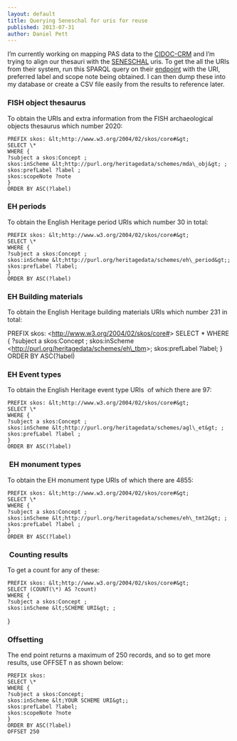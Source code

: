 ```yaml
---
layout: default
title: Querying Seneschal for uris for reuse
published: 2013-07-31
author: Daniel Pett
---
```

I’m currently working on mapping PAS data to the [CIDOC-CRM](http://www.cidoc-crm.org/) and I’m trying to align our thesauri with the [SENESCHAL](http://www.heritagedata.org/blog/about-heritage-data/seneschal/) uris. To get the all the URIs from their system, run this SPARQL query on their [endpoint](http://heritagedata.org/test/sparql.php) with the URI, preferred label and scope note being obtained. I can then dump these into my database or create a CSV file easily from the results to reference later.

### FISH object thesaurus

To obtain the URIs and extra information from the FISH archaeological objects thesaurus which number 2020:

	PREFIX skos: &lt;http://www.w3.org/2004/02/skos/core#&gt;
	SELECT \* 
	WHERE { 
	?subject a skos:Concept ;
	skos:inScheme &lt;http://purl.org/heritagedata/schemes/mda\_obj&gt; ;
	skos:prefLabel ?label ;
	skos:scopeNote ?note
	}
	ORDER BY ASC(?label)

### EH periods

To obtain the English Heritage period URIs which number 30 in total:

	PREFIX skos: &lt;http://www.w3.org/2004/02/skos/core#&gt;
	SELECT \* 
	WHERE { 
	?subject a skos:Concept ;
	skos:inScheme &lt;http://purl.org/heritagedata/schemes/eh\_period&gt;;
	skos:prefLabel ?label;
	}
	ORDER BY ASC(?label)

### EH Building materials

To obtain the English Heritage building materials URIs which number 231 in total:

PREFIX skos: &lt;http://www.w3.org/2004/02/skos/core#&gt;
SELECT \* 
WHERE { 
?subject a skos:Concept ;
skos:inScheme &lt;http://purl.org/heritagedata/schemes/eh\_tbm&gt;;
skos:prefLabel ?label;
}
ORDER BY ASC(?label)

### EH Event types

To obtain the English Heritage event type URIs  of which there are 97:

	PREFIX skos: &lt;http://www.w3.org/2004/02/skos/core#&gt;
	SELECT \*
	WHERE { 
	?subject a skos:Concept ;
	skos:inScheme &lt;http://purl.org/heritagedata/schemes/agl\_et&gt; ;
	skos:prefLabel ?label ;
	}
	ORDER BY ASC(?label)

###  EH monument types

To obtain the EH monument type URIs of which there are 4855:

	PREFIX skos: &lt;http://www.w3.org/2004/02/skos/core#&gt;
	SELECT \*
	WHERE { 
	?subject a skos:Concept ;
	skos:inScheme &lt;http://purl.org/heritagedata/schemes/eh\_tmt2&gt; ;
	skos:prefLabel ?label ;
	}
	ORDER BY ASC(?label)

###  Counting results

To get a count for any of these:

	PREFIX skos: &lt;http://www.w3.org/2004/02/skos/core#&gt;
	SELECT (COUNT(\*) AS ?count)
	WHERE { 
	?subject a skos:Concept ;
	skos:inScheme &lt;SCHEME URI&gt; ;
}

### Offsetting

The end point returns a maximum of 250 records, and so to get more results, use OFFSET n as shown below:

	PREFIX skos: 
	SELECT \*
	WHERE {
	?subject a skos:Concept;
	skos:inScheme &lt;YOUR SCHEME URI&gt;;
	skos:prefLabel ?label;
	skos:scopeNote ?note
	}
	ORDER BY ASC(?label)
	OFFSET 250
                               
